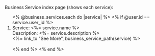 Business Service index page (shows each service):

<ol>
<% @business_services.each do |service| %>
  <% if @user.id == service.user_id %>
      <li> Service: <%= service.name %><br>
      Description: <%= service.description %><br>
      <%= link_to "See More", business_service_path(service) %> </li>
      <br>
  <% end %>
<% end %>
</ol>
